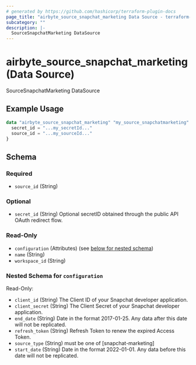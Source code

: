 ```yaml
---
# generated by https://github.com/hashicorp/terraform-plugin-docs
page_title: "airbyte_source_snapchat_marketing Data Source - terraform-provider-airbyte"
subcategory: ""
description: |-
  SourceSnapchatMarketing DataSource
---
```


# airbyte_source_snapchat_marketing (Data Source)

SourceSnapchatMarketing DataSource

## Example Usage

```terraform
data "airbyte_source_snapchat_marketing" "my_source_snapchatmarketing" {
  secret_id = "...my_secretId..."
  source_id = "...my_sourceId..."
}
```

<!-- schema generated by tfplugindocs -->
## Schema

### Required

- `source_id` (String)

### Optional

- `secret_id` (String) Optional secretID obtained through the public API OAuth redirect flow.

### Read-Only

- `configuration` (Attributes) (see [below for nested schema](#nestedatt--configuration))
- `name` (String)
- `workspace_id` (String)

<a id="nestedatt--configuration"></a>
### Nested Schema for `configuration`

Read-Only:

- `client_id` (String) The Client ID of your Snapchat developer application.
- `client_secret` (String) The Client Secret of your Snapchat developer application.
- `end_date` (String) Date in the format 2017-01-25. Any data after this date will not be replicated.
- `refresh_token` (String) Refresh Token to renew the expired Access Token.
- `source_type` (String) must be one of [snapchat-marketing]
- `start_date` (String) Date in the format 2022-01-01. Any data before this date will not be replicated.


